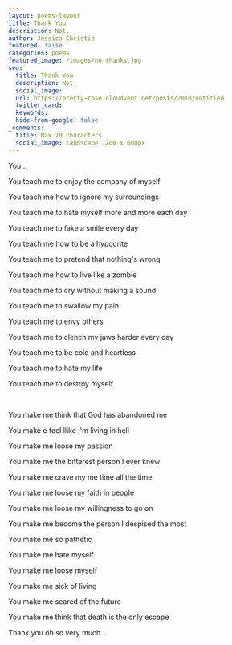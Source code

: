 ```yaml
---
layout: poems-layout
title: Thank You
description: Not.
author: Jessica Christie
featured: false
categories: poems
featured_image: /images/no-thanks.jpg
seo:
  title: Thank You
  description: Not.
  social_image:
  url: https://pretty-rose.cloudvent.net/posts/2018/untitled
  twitter_card:
  keywords:
  hide-from-google: false
_comments:
  title: Max 70 characters
  social_image: landscape 1200 x 600px
---
```

You...

You teach me to enjoy the company of myself

You teach me how to ignore my surroundings

You teach me to hate myself more and more each day

You teach me to fake a smile every day

You teach me how to be a hypocrite

You teach me to pretend that nothing's wrong

You teach me how to live like a zombie

You teach me to cry without making a sound

You teach me to swallow my pain

You teach me to envy others

You teach me to clench my jaws harder every day

You teach me to be cold and heartless

You teach me to hate my life

You teach me to destroy myself

&nbsp;

You make me think that God has abandoned me

You make e feel llike I'm living in hell

You make me loose my passion

You make me the bitterest person I ever knew

You make me crave my me time all the time

You make me loose my faith in people

You make me loose my willingness to go on

You make me become the person I despised the most

You make me so pathetic

You make me hate myself

You make me loose myself

You make me sick of living

You make me scared of the future

You make me think that death is the only escape

Thank you oh so very much...

&nbsp;
